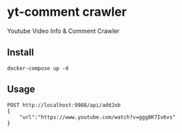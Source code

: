 # yt-comment crawler

Youtube Video Info & Comment Crawler

## Install
```
docker-compose up -d
```

## Usage
```
POST http://localhost:9988/api/addJob
{
    "url":"https://www.youtube.com/watch?v=ggg8K7Iv6vs"
}
```